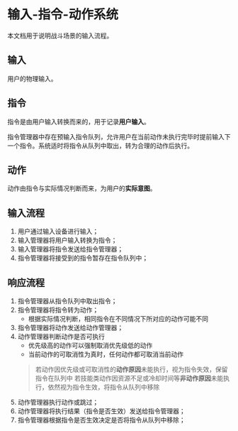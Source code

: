 # 输入-指令-动作系统

本文档用于说明战斗场景的输入流程。

## 输入

用户的物理输入。

## 指令

指令是由用户输入转换而来的，用于记录**用户输入**。

指令管理器中存在预输入指令队列，允许用户在当前动作未执行完毕时提前输入下一个指令。系统适时将指令从队列中取出，转为合理的动作后执行。

## 动作

动作由指令与实际情况判断而来，为用户的**实际意图**。

## 输入流程

1. 用户通过输入设备进行输入；
2. 输入管理器将用户输入转换为指令；
3. 输入管理器将指令发送给指令管理器；
4. 指令管理器将接受到的指令暂存在指令队列中；

## 响应流程

1. 指令管理器从指令队列中取出指令；
2. 指令管理器将指令转为动作；
   - 根据实际情况判断，相同指令在不同情况下所对应的动作可能不同
3. 指令管理器将动作发送给动作管理器；
4. 动作管理器判断动作是否可执行
   - 优先级高的动作可以强制取消优先级低的动作
   - 当前动作的可取消性为真时，任何动作都可取消当前动作
   > 若动作因优先级或可取消性的**动作原因**未能执行，视为指令失效，保留指令在队列中
   > 若技能类动作因资源不足或冷却时间等**非动作原因**未能执行，依然视为指令生效，将指令从队列中移除
5. 动作管理器执行动作或跳过；
6. 动作管理器将执行结果（指令是否生效）发送给指令管理器；
7. 指令管理器根据指令是否生效决定是否将指令从队列中移除；
